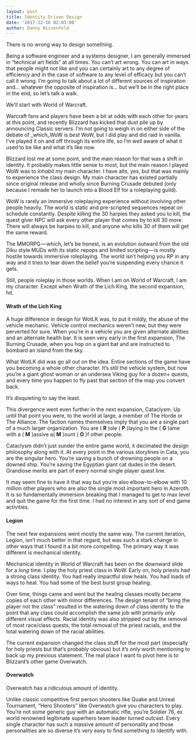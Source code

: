 ```yaml
---
layout: post
title: Identity Driven Design
date: '2017-12-16 02:03:00'
author: Danny Nissenfeld
---
```


There is no wrong way to design something.

Being a software engineer and a systems designer, I am generally immersed in “technical art fields” at all times. You can’t art wrong. You can art in ways that people might not like and you can certainly art to any degree of efficiency and in the case of software to any level of efficacy but you can’t call it wrong. I’m going to talk about a lot of different sources of inspiration and… whatever the opposite of inspiration is… but we’ll be in the right place in the end, so let’s talk a walk.

We’ll start with World of Warcraft.

Warcraft fans and players have been a bit at odds with each other for years at this point, and recently Blizzard has kicked that dust pile up by announcing Classic servers. I’m not going to weigh in on either side of the debate of _which_WoW is _best_ WoW, but I did play and did raid in vanilla. I’ve played it on and off through its entire life, so I’m well aware of what it used to be like and what it’s like now.

Blizzard lost me at some point, and the main reason for that was a shift in identity. It probably makes little sense to most, but the main reason I played WoW was to _inhabit_ my main character. I have alts, yes, but that was mainly to experience the class design. My main character has existed partially since original release and wholly since Burning Crusade debuted (only because I remade her to launch into a Blood Elf for a roleplaying guild).

WoW is rarely an immersive roleplaying experience without involving other people heavily. The world is static and pre-scripted sequences repeat on schedule constantly. Despite killing the 30 harpies they asked you to kill, the quest giver NPC will ask every other player that comes by to kill 30 more. There will always be harpies to kill, and anyone who kills 30 of them will get the same reward.

The MMORPG — which, let’s be honest, is an evolution outward from the old Diku style MUDs with its static repops and limited scripting — is mostly hostile towards immersive roleplaying. The world isn’t helping you RP in any way and it tries to tear down the belief you’re suspending every chance it gets.

Still, people roleplay in those worlds. When I am on World of Warcraft, I am my character. Except when Wrath of the Lich King, the second expansion, hit.

#### Wrath of the Lich King

A huge difference in design for WotLK was, to put it mildly, the abuse of the vehicle mechanic. Vehicle control mechanics weren’t new, but they were perverted for sure. When you’re in a vehicle you are given alternate abilities and an alternate health bar. It is seen very early in the first expansion, The Burning Crusade, when you hop on a giant bat and are instructed to bombard an island from the sky.

What WotLK did was go all out on the idea. Entire sections of the game have you becoming a whole other character. It’s still the vehicle system, but now you’re a giant ghost woman or an undersea Viking guy for a dozen+ quests, and every time you happen to fly past that section of the map you convert back.

It’s disquieting to say the least.

This divergence went even further in the next expansion, Cataclysm. Up until that point you were, to the world at large, a member of The Horde or The Alliance. The faction names themselves imply that you are a single part of a much larger organization. You are ( **R** )ole ( **P** )laying in the ( **G** )ame with a ( **M** )assive a( **M** )ount ( **O** )f other people.

Cataclysm didn’t just sunder the entire game world, it decimated the design philosophy along with it. At every point in the various storylines in Cata, you are the singular hero. You’re saving a bunch of drowning people on a downed ship. You’re saving the Egyptian giant cat dudes in the desert. Grandiose merits are part of every normal single player quest line.

It may seem fine to have it that way but you’re also elbow-to-elbow with 10 million other players who are also the single most important hero in Azeroth. It is so fundamentally immersion breaking that I managed to get to max level and quit the game for the first time. I had no interest in any sort of end game activities.

#### Legion

The next few expansions went mostly the same way. The current iteration, Legion, isn’t much better in that regard, but was such a stark change in other ways that I found it a bit more compelling. The primary way it was different is mechanical identity.

Mechanical identity in World of Warcraft has been on the downward slide for a _long_ time. I play the holy priest class in WoW. Early on, holy priests had a strong class identity. You had really impactful slow heals. You had loads of ways to heal. You had some of the best burst group healing.

Over time, things came and went but the healing classes mostly became copies of each other with minor differences. The design tenant of “bring the player not the class” resulted in the watering down of class identity to the point that any class could accomplish the same job with primarily only different visual effects. Racial identity was also stripped out by the removal of most race/class quests, the total removal of the priest racials, and the total watering down of the racial abilities.

The current expansion changed the class stuff for the most part (especially for holy priests but that’s probably obvious) but it’s only worth mentioning to back up my previous statement. The real place I want to pivot here is to Blizzard’s other game Overwatch.

#### Overwatch

Overwatch has a ridiculous amount of identity.

Unlike classic competitive first person shooters like Quake and Unreal Tournament, “Hero Shooters” like Overwatch give you characters to play. You’re not some generic guy with an automatic rifle, you’re Soldier 76, ex world renowned legitimate superhero team leader turned outcast. Every single character has such a massive amount of personality and those personalities are so diverse it’s very easy to find something to identify with.


